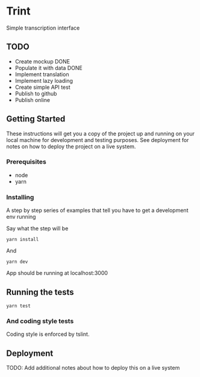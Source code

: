 # Trint

Simple transcription interface

## TODO
* Create mockup DONE
* Populate it with data DONE
* Implement translation
* Implement lazy loading
* Create simple API test
* Publish to github 
* Publish online

## Getting Started

These instructions will get you a copy of the project up and running on your local machine for development and testing purposes. See deployment for notes on how to deploy the project on a live system.

### Prerequisites

* node
* yarn

### Installing

A step by step series of examples that tell you have to get a development env running

Say what the step will be

```
yarn install
```

And 

```
yarn dev
```

App should be running at localhost:3000

## Running the tests

```
yarn test
```

### And coding style tests

Coding style is enforced by tslint.

## Deployment

TODO: Add additional notes about how to deploy this on a live system

